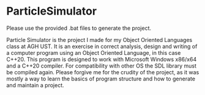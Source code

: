 # ParticleSimulator

Please use the provided .bat files to generate the project.

Particle Simulator is the project I made for my Object Oriented Languages class at AGH UST. It is an exercise in correct analysis, design and writing of a computer program using an Object Oriented Language, in this case C++20. 
This program is designed to work with Microsoft Windows x86/x64 and a C++20 compiler. For compatibility with other OS the SDL library must be compiled again.
Please forgive me for the crudity of the project, as it was mostly a way to learn the basics of program structure and how to generate and maintain a project.
